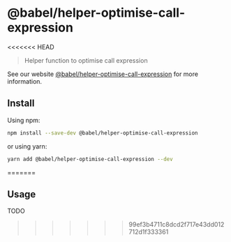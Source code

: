 # @babel/helper-optimise-call-expression

<<<<<<< HEAD
> Helper function to optimise call expression

See our website [@babel/helper-optimise-call-expression](https://babeljs.io/docs/en/next/babel-helper-optimise-call-expression.html) for more information.

## Install

Using npm:

```sh
npm install --save-dev @babel/helper-optimise-call-expression
```

or using yarn:

```sh
yarn add @babel/helper-optimise-call-expression --dev
```
=======
## Usage

TODO
>>>>>>> 99ef3b4711c8dcd2f717e43dd012712d1f333361
